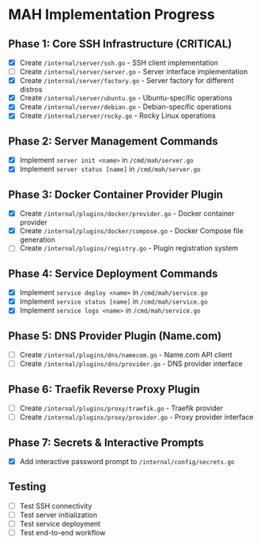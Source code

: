 # MAH Implementation Progress

## Phase 1: Core SSH Infrastructure (CRITICAL)
- [x] Create `/internal/server/ssh.go` - SSH client implementation
- [ ] Create `/internal/server/server.go` - Server interface implementation  
- [x] Create `/internal/server/factory.go` - Server factory for different distros
- [x] Create `/internal/server/ubuntu.go` - Ubuntu-specific operations
- [x] Create `/internal/server/debian.go` - Debian-specific operations
- [x] Create `/internal/server/rocky.go` - Rocky Linux operations

## Phase 2: Server Management Commands
- [x] Implement `server init <name>` in `/cmd/mah/server.go`
- [x] Implement `server status [name]` in `/cmd/mah/server.go`

## Phase 3: Docker Container Provider Plugin
- [x] Create `/internal/plugins/docker/provider.go` - Docker container provider
- [x] Create `/internal/plugins/docker/compose.go` - Docker Compose file generation
- [ ] Create `/internal/plugins/registry.go` - Plugin registration system

## Phase 4: Service Deployment Commands
- [x] Implement `service deploy <name>` in `/cmd/mah/service.go`
- [x] Implement `service status [name]` in `/cmd/mah/service.go`
- [x] Implement `service logs <name>` in `/cmd/mah/service.go`

## Phase 5: DNS Provider Plugin (Name.com)
- [ ] Create `/internal/plugins/dns/namecom.go` - Name.com API client
- [ ] Create `/internal/plugins/dns/provider.go` - DNS provider interface

## Phase 6: Traefik Reverse Proxy Plugin
- [ ] Create `/internal/plugins/proxy/traefik.go` - Traefik provider
- [ ] Create `/internal/plugins/proxy/provider.go` - Proxy provider interface

## Phase 7: Secrets & Interactive Prompts
- [x] Add interactive password prompt to `/internal/config/secrets.go`

## Testing
- [ ] Test SSH connectivity
- [ ] Test server initialization
- [ ] Test service deployment
- [ ] Test end-to-end workflow